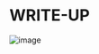 # WRITE-UP

![image](https://github.com/user-attachments/assets/8f0d7cd7-76d2-48b2-874e-0a39f258dda3)
